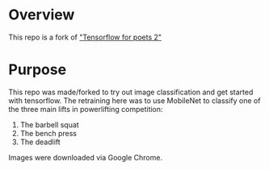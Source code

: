 # Overview

This repo is a fork of ["Tensorflow for poets 2"](https://github.com/googlecodelabs/tensorflow-for-poets-2)

# Purpose
This repo was made/forked to try out image classification and get started with tensorflow.
The retraining here was to use MobileNet to classify one of the three main lifts in powerlifting competition:
1. The barbell squat
2. The bench press
3. The deadlift

Images were downloaded via Google Chrome.